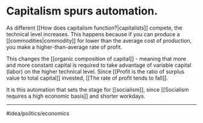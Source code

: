 # Capitalism spurs automation.
As different [[How does capitalism function?|capitalists]] compete, the technical level increases. This happens because if you can produce a [[commodities|commodity]] for lower than the average cost of production, you make a higher-than-average rate of profit. 

This changes the [[organic composition of capital]] - meaning that more and more constant capital is required to take advantage of variable capital (labor) on the higher technical level. Since [[Profit is the ratio of surplus value to total capital]] invested, [[The rate of profit tends to fall]]. 

It is this automation that sets the stage for [[socialism]], since [[Socialism requires a high economic basis]] and shorter workdays.

---
#idea/politics/economics 
